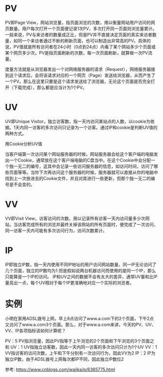 # PV
PV即Page View，网站浏览量，指页面浏览的次数，用以衡量网站用户访问的网页数量。用户每次打开一个页面便记录1次PV，多次打开同一页面则浏览量累计。一般来说，PV与来访者的数量成正比，但是PV并不直接决定页面的真实来访者数量，如同一个来访者通过不断的刷新页面，也可以制造出非常高的PV。具体的说，PV值就是所有访问者在24小时（0点到24点）内看了某个网站多少个页面或某个网页多少次。PV是指页面刷新的次数，每一次页面刷新，就算做一次PV流量。

度量方法就是从浏览器发出一个对网络服务器的请求（Request），网络服务器接到这个请求后，会将该请求对应的一个网页（Page）发送给浏览器，从而产生了一个PV。那么在这里只要是这个请求发送给了浏览器，无论这个页面是否完全打开（下载完成），那么都是应当计为1个PV。

# UV
UV即Unique Visitor，独立访客数，指一天内访问某站点的人数，以cookie为依据。1天内同一访客的多次访问只记录为一个访客。通过IP和cookie是判断UV值的两种方式。

用Cookie分析UV值

当客户端第一次访问某个网站服务器的时候，网站服务器会给这个客户端的电脑发出一个Cookie，通常放在这个客户端电脑的C盘当中。在这个Cookie中会分配一个独一无二的编号，这其中会记录一些访问服务器的信息，如访问时间，访问了哪些页面等等。当你下次再访问这个服务器的时候，服务器就可以直接从你的电脑中找到上一次放进去的Cookie文件，并且对其进行一些更新，但那个独一无二的编号是不会变的。

# VV
VV即Visit View，访客访问的次数，用以记录所有访客一天内访问量多少次网站。当访客完成所有的浏览并最终关掉该网站的所有页面时，便完成了一次访问，同一访客一天内可能有多次访问行为，访问次数累计。

# IP

IP即独立IP数，指一天内使用不同IP地址的用户访问网站数量，同一IP无论访问了几个页面，独立的IP数均为1.但是假如说两台机器访问而使用的是同一个IP，那么只能算是一个IP的访问。
IP和UV之间的数据不会有太大的差异，通常UV量和比IP量高出一点，每个UV相对于每个IP更准确地对应一个实际的浏览者。


# 实例
小明在家用ADSL拨号上网，早上8点访问了www.a.com下的2个页面，下午2点又访问了www.a.com3个页面。那么，对于www.a.com来讲，今天的PV、UV、VV、IP各项指标该如何计算呢？

PV：5 PV指浏览量，因此PV指等于上午浏览的2个页面和下午浏览的3个页面之和
UV：1 UV指独立访客数，因此一天内同一访客的多次访问只计为1个UV
VV：1 VV指访客的访问次数，上午和下午分别有一次访问行为，因此VV为2
IP：2 IP为独立IP数，由于ADSL拨号上网每次都IP不同，因此独立IP数位2


参考:
https://www.cnblogs.com/wajika/p/6365775.html